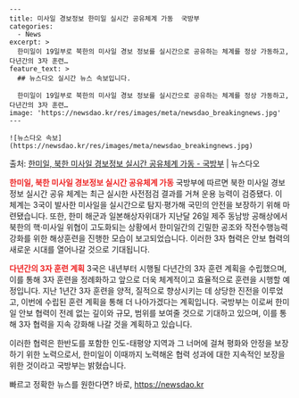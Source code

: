     ---
    title: 미사일 경보정보 한미일 실시간 공유체계 가동  국방부
    categories:
      - News
    excerpt: >
      한미일이 19일부로 북한의 미사일 경보 정보를 실시간으로 공유하는 체계를 정상 가동하고, 다년간의 3자 훈련…
    feature_text: >
      ## 뉴스다오 실시간 뉴스 속보입니다.
    
      한미일이 19일부로 북한의 미사일 경보 정보를 실시간으로 공유하는 체계를 정상 가동하고, 다년간의 3자 훈련…
    image: 'https://newsdao.kr/res/images/meta/newsdao_breakingnews.jpg'
    ---
    
    ![뉴스다오 속보](https://newsdao.kr/res/images/meta/newsdao_breakingnews.jpg)

<p>출처: <a href="https://newsdao.kr/2837" rel="dofollow">한미일, 북한 미사일 경보정보 실시간 공유체계 가동 - 국방부</a> | 뉴스다오</p>

<b><span style="color: #ee2323;">한미일, 북한 미사일 경보정보 실시간 공유체계 가동</span></b>
국방부에 따르면 북한 미사일 경보 정보 실시간 공유 체계는 최근 실시한 사전점검 결과를 거쳐 운용 능력이 검증됐다. 이 체계는 3국이 발사한 미사일을 실시간으로 탐지·평가해 국민의 안전을 보장하기 위해 마련됐습니다. 또한, 한미 해군과 일본해상자위대가 지난달 26일 제주 동남방 공해상에서 북한의 핵·미사일 위협이 고도화되는 상황에서 한미일간의 긴밀한 공조와 작전수행능력 강화를 위한 해상훈련을 진행한 모습이 보고되었습니다. 이러한 3자 협력은 안보 협력의 새로운 시대를 열어나갈 것으로 기대됩니다.

<b><span style="color: #ee2323;">다년간의 3자 훈련 계획</span></b>
3국은 내년부터 시행될 다년간의 3자 훈련 계획을 수립했으며, 이를 통해 3자 훈련을 정례화하고 앞으로 더욱 체계적이고 효율적으로 훈련을 시행할 예정입니다. 지난 1년간 3자 훈련을 양적, 질적으로 향상시키는 데 상당한 진전을 이루었고, 이번에 수립된 훈련 계획을 통해 더 나아가겠다는 계획입니다. 국방부는 이로써 한미일 안보 협력이 전례 없는 깊이와 규모, 범위를 보여줄 것으로 기대하고 있으며, 이를 통해 3자 협력을 지속 강화해 나갈 것을 계획하고 있습니다.

이러한 협력은 한반도를 포함한 인도-태평양 지역과 그 너머에 걸쳐 평화와 안정을 보장하기 위한 노력으로서, 한미일이 이때까지 노력해온 협력 성과에 대한 지속적인 보장을 위한 것이라고 국방부는 밝혔습니다. 

빠르고 정확한 뉴스를 원한다면? 바로, <a href="https://newsdao.kr" rel="dofollow">https://newsdao.kr</a>


    

